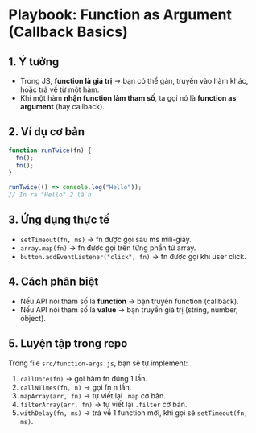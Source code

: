 # Playbook: Function as Argument (Callback Basics)

## 1. Ý tưởng
- Trong JS, **function là giá trị** → bạn có thể gán, truyền vào hàm khác, hoặc trả về từ một hàm.
- Khi một hàm **nhận function làm tham số**, ta gọi nó là **function as argument** (hay callback).

## 2. Ví dụ cơ bản
```js
function runTwice(fn) {
  fn();
  fn();
}

runTwice(() => console.log("Hello"));
// In ra "Hello" 2 lần
```

## 3. Ứng dụng thực tế
- `setTimeout(fn, ms)` → fn được gọi sau ms mili-giây.
- `array.map(fn)` → fn được gọi trên từng phần tử array.
- `button.addEventListener("click", fn)` → fn được gọi khi user click.

## 4. Cách phân biệt
- Nếu API nói tham số là **function** → bạn truyền function (callback).
- Nếu API nói tham số là **value** → bạn truyền giá trị (string, number, object).

## 5. Luyện tập trong repo
Trong file `src/function-args.js`, bạn sẽ tự implement:
1. `callOnce(fn)` → gọi hàm fn đúng 1 lần.
2. `callNTimes(fn, n)` → gọi fn n lần.
3. `mapArray(arr, fn)` → tự viết lại `.map` cơ bản.
4. `filterArray(arr, fn)` → tự viết lại `.filter` cơ bản.
5. `withDelay(fn, ms)` → trả về 1 function mới, khi gọi sẽ `setTimeout(fn, ms)`.
